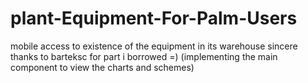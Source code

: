 # plant-Equipment-For-Palm-Users
mobile access to existence of the equipment in its warehouse
sincere thanks to barteksc for part i borrowed =) (implementing the main component to view the charts and schemes)
